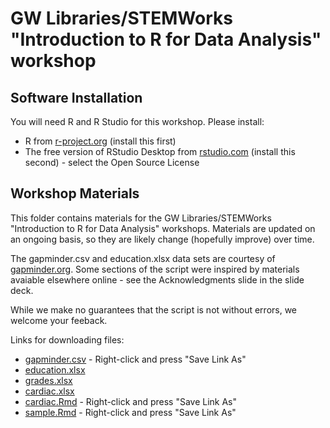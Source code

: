 # GW Libraries/STEMWorks "Introduction to R for Data Analysis" workshop 

## Software Installation

You will need R and R Studio for this workshop.  Please install:

- R from [r-project.org](https://r-project.org) (install this first)
- The free version of RStudio Desktop from [rstudio.com](https://www.rstudio.com/products/rstudio/download/)  (install this second) - select the Open Source License

## Workshop Materials

This folder contains materials for the GW Libraries/STEMWorks "Introduction to R for Data Analysis" workshops.  Materials are updated on an ongoing basis, so they are likely change (hopefully improve) over time.

The gapminder.csv and education.xlsx data sets are courtesy of [gapminder.org](gapminder.org).  Some sections of the script were inspired by materials avaiable elsewhere online - see the Acknowledgments slide in the slide deck. 

While we make no guarantees that the script is not without errors, we welcome your feeback.

Links for downloading files:

- [gapminder.csv](https://raw.githubusercontent.com/gwu-libraries/gwlibraries-workshops/master/r-for-data-analysis/data/gapminder.csv) - Right-click and press "Save Link As"
- [education.xlsx](https://github.com/gwu-libraries/gwlibraries-workshops/raw/master/r-for-data-analysis/data/education.xlsx)
- [grades.xlsx](https://github.com/gwu-libraries/gwlibraries-workshops/raw/master/r-for-data-analysis/data/grades.xlsx)
- [cardiac.xlsx](https://github.com/gwu-libraries/gwlibraries-workshops/raw/master/r-for-data-analysis/data/cardiac.xlsx)
- [cardiac.Rmd](https://github.com/gwu-libraries/gwlibraries-workshops/raw/master/r-for-data-analysis/cardiac.Rmd) - Right-click and press "Save Link As"
- [sample.Rmd](https://github.com/gwu-libraries/gwlibraries-workshops/raw/master/r-for-data-analysis/sample.Rmd) - Right-click and press "Save Link As"
